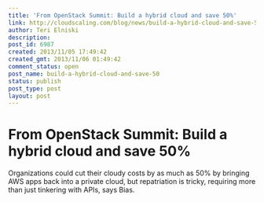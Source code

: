 ```yaml
---
title: 'From OpenStack Summit: Build a hybrid cloud and save 50%'
link: http://cloudscaling.com/blog/news/build-a-hybrid-cloud-and-save-50/
author: Teri Elniski
description: 
post_id: 6987
created: 2013/11/05 17:49:42
created_gmt: 2013/11/06 01:49:42
comment_status: open
post_name: build-a-hybrid-cloud-and-save-50
status: publish
post_type: post
layout: post
---
```


# From OpenStack Summit: Build a hybrid cloud and save 50%

Organizations could cut their cloudy costs by as much as 50% by bringing AWS apps back into a private cloud, but repatriation is tricky, requiring more than just tinkering with APIs, says Bias.